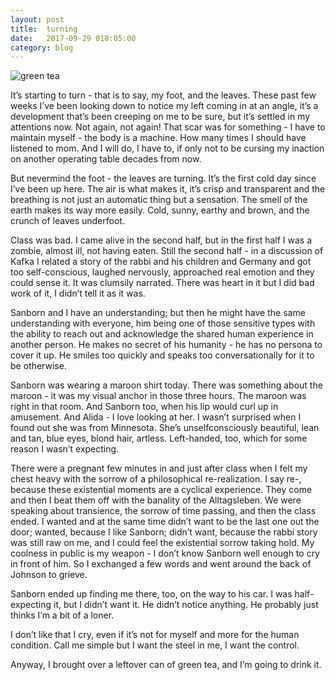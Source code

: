 ```yaml
---
layout: post
title:  turning
date:   2017-09-29 018:05:00
category: blog
---
```

![green tea](https://c1.staticflickr.com/5/4363/37367640802_1aef726440_b.jpg)

It’s starting to turn - that is to say, my foot, and the leaves. These past few weeks I’ve been looking down to notice my left coming in at an angle, it’s a development that’s been creeping on me to be sure, but it’s settled in my attentions now. Not again, not again! That scar was for something - I have to maintain myself - the body is a machine. How many times I should have listened to mom. And I will do, I have to, if only not to be cursing my inaction on another operating table decades from now.

But nevermind the foot - the leaves are turning. It’s the first cold day since I’ve been up here. The air is what makes it, it’s crisp and transparent and the breathing is not just an automatic thing but a sensation. The smell of the earth makes its way more easily. Cold, sunny, earthy and brown, and the crunch of leaves underfoot.

Class was bad. I came alive in the second half, but in the first half I was a zombie, almost ill, not having eaten. Still the second half - in a discussion of Kafka I related a story of the rabbi and his children and Germany and got too self-conscious, laughed nervously, approached real emotion and they could sense it. It was clumsily narrated. There was heart in it but I did bad work of it, I didn’t tell it as it was.

Sanborn and I have an understanding; but then he might have the same understanding with everyone, him being one of those sensitive types with the ability to reach out and acknowledge the shared human experience in another person. He makes no secret of his humanity - he has no persona to cover it up. He smiles too quickly and speaks too conversationally for it to be otherwise.

Sanborn was wearing a maroon shirt today. There was something about the maroon - it was my visual anchor in those three hours. The maroon was right in that room. And Sanborn too, when his lip would curl up in amusement. And Alida - I love looking at her. I wasn’t surprised when I found out she was from Minnesota. She’s unselfconsciously beautiful, lean and tan, blue eyes, blond hair, artless. Left-handed, too, which for some reason I wasn’t expecting.

There were a pregnant few minutes in and just after class when I felt my chest heavy with the sorrow of a philosophical re-realization. I say re-, because these existential moments are a cyclical experience. They come and then I beat them off with the banality of the Alltagsleben. We were speaking about transience, the sorrow of time passing, and then the class ended. I wanted and at the same time didn’t want to be the last one out the door; wanted, because I like Sanborn; didn’t want, because the rabbi story was still raw on me, and I could feel the existential sorrow taking hold. My coolness in public is my weapon - I don’t know Sanborn well enough to cry in front of him. So I exchanged a few words and went around the back of Johnson to grieve.

Sanborn ended up finding me there, too, on the way to his car. I was half-expecting it, but I didn’t want it. He didn’t notice anything. He probably just thinks I’m a bit of a loner.

I don’t like that I cry, even if it’s not for myself and more for the human condition. Call me simple but I want the steel in me, I want the control.

Anyway, I brought over a leftover can of green tea, and I’m going to drink it.
